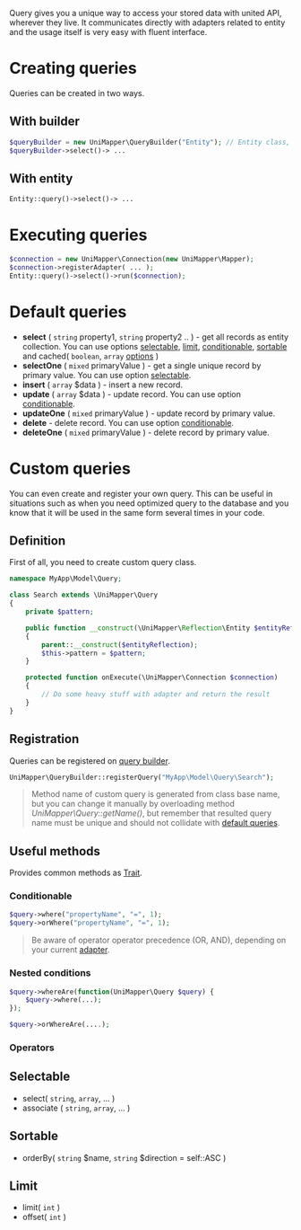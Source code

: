 Query gives you a unique way to access your stored data with united API, wherever they live. It communicates directly with adapters related to entity and the usage itself is very easy with fluent interface.

# Creating queries
Queries can be created in two ways.

## With builder

```php
$queryBuilder = new UniMapper\QueryBuilder("Entity"); // Entity class, name or instance
$queryBuilder->select()-> ...
```

## With entity

```php
Entity::query()->select()-> ...
```

# Executing queries

```php
$connection = new UniMapper\Connection(new UniMapper\Mapper);
$connection->registerAdapter( ... );
Entity::query()->select()->run($connection);
```

# Default queries

- **select** ( `string` property1, `string` property2 .. ) - get all records as entity collection. You can use options  [selectable](#selectable), [limit](#limit), [conditionable](#conditionable), [sortable](#sortable) and cached( `boolean`, `array` [options](cache#options) )
- **selectOne** ( `mixed` primaryValue ) - get a single unique record by primary value. You can use option [selectable](#selectable).
- **insert** ( `array` $data ) - insert a new record.
- **update** ( `array` $data ) - update record. You can use option [conditionable](#conditionable).
- **updateOne** ( `mixed` primaryValue ) - update record by primary value.
- **delete** - delete record. You can use option [conditionable](#conditionable).
- **deleteOne** ( `mixed` primaryValue ) - delete record by primary value.

# Custom queries
You can even create and register your own query. This can be useful in situations such as when you need optimized query to the database and you know that it will be used in the same form several times in your code.

## Definition
First of all, you need to create custom query class.

```php
namespace MyApp\Model\Query;

class Search extends \UniMapper\Query
{
    private $pattern;

    public function __construct(\UniMapper\Reflection\Entity $entityReflection)
    {
        parent::__construct($entityReflection);
        $this->pattern = $pattern;
    }

    protected function onExecute(\UniMapper\Connection $connection)
    {
        // Do some heavy stuff with adapter and return the result
    }
}
```

## Registration
Queries can be registered on [query builder](#query-builder).

```php
UniMapper\QueryBuilder::registerQuery("MyApp\Model\Query\Search");
```

> Method name of custom query is generated from class base name, but you can change it manually by overloading method *UniMapper\Query::getName()*, but remember that resulted query name must be unique and should not collidate with [default queries](#default-queries).

## Useful methods
Provides common methods as [Trait](http://php.net/manual/en/language.oop5.traits.php).

### Conditionable

```php
$query->where("propertyName", "=", 1);
$query->orWhere("propertyName", "=", 1);
```

> Be aware of operator operator precedence (OR, AND), depending on your current [adapter](adapter).

### Nested conditions

```php
$query->whereAre(function(UniMapper\Query $query) {
    $query->where(...);
});

$query->orWhereAre(....);
```

### Operators


## Selectable

- select( `string`, `array`, ... )
- associate ( `string`, `array`, ... )

## Sortable

- orderBy( `string` $name, `string` $direction  = self::ASC )

## Limit

- limit( `int` )
- offset( `int` )